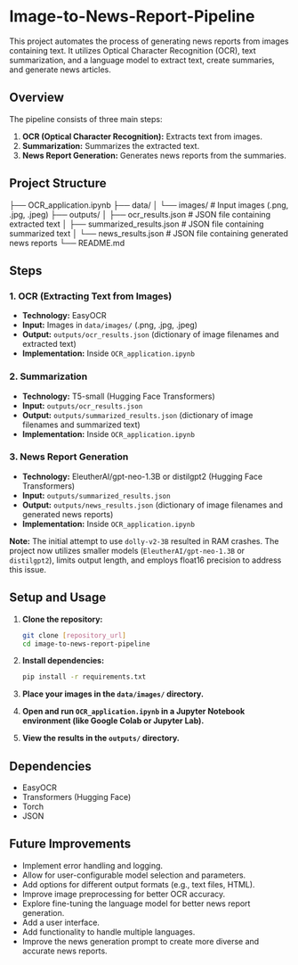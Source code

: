 # Image-to-News-Report-Pipeline

This project automates the process of generating news reports from images containing text. It utilizes Optical Character Recognition (OCR), text summarization, and a language model to extract text, create summaries, and generate news articles.

## Overview

The pipeline consists of three main steps:

1.  **OCR (Optical Character Recognition):** Extracts text from images.
2.  **Summarization:** Summarizes the extracted text.
3.  **News Report Generation:** Generates news reports from the summaries.

## Project Structure

├── OCR_application.ipynb
├── data/
│   └── images/      # Input images (.png, .jpg, .jpeg)
├── outputs/
│   ├── ocr_results.json       # JSON file containing extracted text
│   ├── summarized_results.json # JSON file containing summarized text
│   └── news_results.json      # JSON file containing generated news reports
└── README.md


## Steps

### 1. OCR (Extracting Text from Images)

* **Technology:** EasyOCR
* **Input:** Images in `data/images/` (.png, .jpg, .jpeg)
* **Output:** `outputs/ocr_results.json` (dictionary of image filenames and extracted text)
* **Implementation:** Inside `OCR_application.ipynb`

### 2. Summarization

* **Technology:** T5-small (Hugging Face Transformers)
* **Input:** `outputs/ocr_results.json`
* **Output:** `outputs/summarized_results.json` (dictionary of image filenames and summarized text)
* **Implementation:** Inside `OCR_application.ipynb`

### 3. News Report Generation

* **Technology:** EleutherAI/gpt-neo-1.3B or distilgpt2 (Hugging Face Transformers)
* **Input:** `outputs/summarized_results.json`
* **Output:** `outputs/news_results.json` (dictionary of image filenames and generated news reports)
* **Implementation:** Inside `OCR_application.ipynb`

**Note:** The initial attempt to use `dolly-v2-3B` resulted in RAM crashes. The project now utilizes smaller models (`EleutherAI/gpt-neo-1.3B` or `distilgpt2`), limits output length, and employs float16 precision to address this issue.

## Setup and Usage

1.  **Clone the repository:**

    ```bash
    git clone [repository_url]
    cd image-to-news-report-pipeline
    ```

2.  **Install dependencies:**

    ```bash
    pip install -r requirements.txt
    ```

3.  **Place your images in the `data/images/` directory.**

4.  **Open and run `OCR_application.ipynb` in a Jupyter Notebook environment (like Google Colab or Jupyter Lab).**

5.  **View the results in the `outputs/` directory.**

## Dependencies

* EasyOCR
* Transformers (Hugging Face)
* Torch
* JSON

## Future Improvements

* Implement error handling and logging.
* Allow for user-configurable model selection and parameters.
* Add options for different output formats (e.g., text files, HTML).
* Improve image preprocessing for better OCR accuracy.
* Explore fine-tuning the language model for better news report generation.
* Add a user interface.
* Add functionality to handle multiple languages.
* Improve the news generation prompt to create more diverse and accurate news reports.
